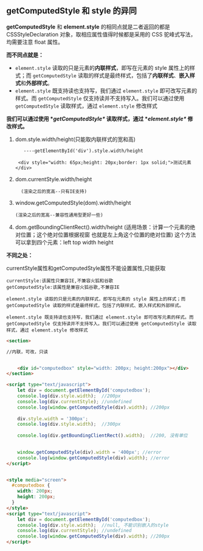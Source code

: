 ## getComputedStyle 和 style 的异同

**getComputedStyle** 和 **element.style** 的相同点就是二者返回的都是 CSSStyleDeclaration 对象，取相应属性值得时候都是采用的 CSS 驼峰式写法，均需要注意 float 属性。

**而不同点就是：**

- `element.style` 读取的只是元素的**内联样式**，即写在元素的 style 属性上的样式；而 `getComputedStyle` 读取的样式是最终样式，包括了**内联样式**、**嵌入样式**和**外部样式**。
- `element.style` 既支持读也支持写，我们通过 `element.style` 即可改写元素的样式。而 `getComputedStyle` 仅支持读并不支持写入。我们可以通过使用 `getComputedStyle` 读取样式，通过 `element.style` 修改样式

**我们可以通过使用 \**getComputedStyle\** 读取样式，通过 \**element.style\** 修改样式。**

1. dom.style.width/height(只能取内联样式的宽和高)
	
	      ----getElementById('div').style.width/height    
	            
	    <div style="width: 65px;height: 20px;border: 1px solid;">测试元素</div>        
	


2. dom.currentStyle.width/height

	     (渲染之后的宽高--只有IE支持)
	
3. window.getComputedStyle(dom).width/height  
	
	```
	(渲染之后的宽高--兼容性通用型更好一些)
	```
	
4.  dom.getBoundingClientRect().width/height
	    (适用场景：计算一个元素的绝对位置；这个绝对位置根据视窗
	    也就是左上角这个位置的绝对位置) 这个方法可以拿到四个元素：left top width height

**不同之处：**

currentStyle属性和getComputedStyle属性不能设置属性,只能获取

	currentStyle:该属性只兼容IE,不兼容火狐和谷歌   
	getComputedStyle:该属性是兼容火狐谷歌,不兼容IE

	element.style 读取的只是元素的内联样式，即写在元素的 style 属性上的样式；而 getComputedStyle 读取的样式是最终样式，包括了内联样式、嵌入样式和外部样式。
	
	element.style 既支持读也支持写，我们通过 element.style 即可改写元素的样式。而 getComputedStyle 仅支持读并不支持写入。我们可以通过使用 getComputedStyle 读取样式，通过 element.style 修改样式
```html
<section>

//内联，可改，只读


	<div id="computedbox" style="width: 200px; height:200px"></div>
</section>

<script type="text/javascript">
	let div = document.getElementById('computedbox');
	console.log(div.style.width);  //200px
	console.log(div.currentStyle); //undefined
	console.log(window.getComputedStyle(div).width); //200px
	
	div.style.width = '300px';
	console.log(div.style.width);  //300px
	
	console.log(div.getBoundingClientRect().width);  //200, 没有单位

	
	window.getComputedStyle(div).width = '400px'; //error
	console.log(window.getComputedStyle(div).width); //error
</script>


<style media="screen">
  #computedbox {
    width: 200px;
    height: 200px;
  }
</style>
<script type="text/javascript">
	let div = document.getElementById('computedbox');
	console.log(div.style.width);  //null, 不能识别嵌入的style
	console.log(div.currentStyle); //undefined
	console.log(window.getComputedStyle(div).width); //200px
</script>


```

